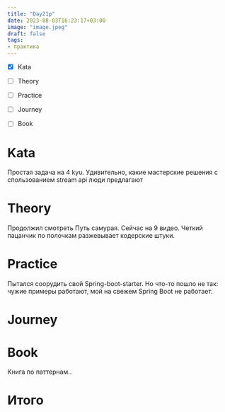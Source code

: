 ```yaml
---
title: "Day21p"
date: 2023-08-03T16:23:17+03:00
image: "image.jpeg"
draft: false
tags:
- практика
---
```



- [X] Kata
- [ ] Theory
- [ ] Practice
- [ ] Journey
- [ ] Book


# Kata

Простая задача на 4 kyu. Удивительно, какие мастерские решения с спользованием stream api  люди предлагают

# Theory

Продолжил смотреть Путь самурая. Сейчас на 9 видео. Четкий пацанчик по полочкам разжевывает кодерские штуки.

# Practice

Пытался соорудить свой Spring-boot-starter. Но что-то пошло не так: чужие примеры работают, мой на свежем Spring Boot не работает.

# Journey


# Book

Книга по паттернам..

# Итого